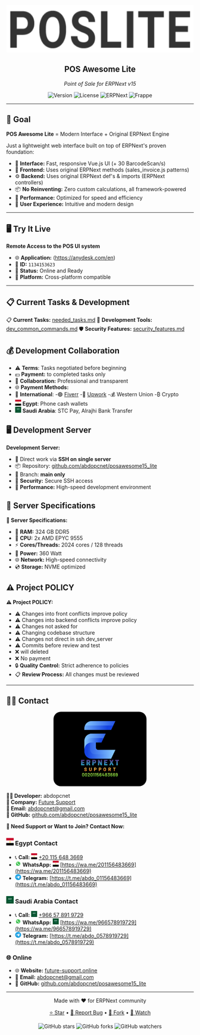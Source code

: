 <div align="center">
    <img src="./imgs/pos_lite.png" height="128">
    <h2>POS Awesome Lite</h2>
    <p><em>Point of Sale for ERPNext v15</em></p>

![Version](https://img.shields.io/badge/version-23.10.2025-blue)
![License](https://img.shields.io/badge/license-GPLv3-green)
![ERPNext](https://img.shields.io/badge/ERPNext-v15-orange)
![Frappe](https://img.shields.io/badge/Frappe-v15-red)
</div>

---

## 🎯 Goal

**POS Awesome Lite** = Modern Interface + Original ERPNext Engine

Just a lightweight web interface built on top of ERPNext's proven foundation:
- 🎨 **Interface:** Fast, responsive Vue.js UI (+ 30 BarcodeScan/s)
- 🔧 **Frontend:** Uses original ERPNext methods (sales_invoice.js patterns)
- ⚙️ **Backend:** Uses original ERPNext def's & imports (ERPNext controllers)
- 📦 **No Reinventing:** Zero custom calculations, all framework-powered
- 🚀 **Performance:** Optimized for speed and efficiency
- 🎯 **User Experience:** Intuitive and modern design

---

## 🖥️ Try It Live

**Remote Access to the POS UI system**
- 🌐 **Application:** (https://anydesk.com/en)
- 🔑 **ID:** `1134153623`
- 🚀 **Status:** Online and Ready
- 📱 **Platform:** Cross-platform compatible
---

## 📋 Current Tasks & Development

📋 **Current Tasks:** [needed_tasks.md](docs/needed_tasks.md)
🔧 **Development Tools:** [dev_common_commands.md](docs/dev_common_commands.md)
🛡️ **Security Features:** [security_features.md](docs/security_features.md)



## 💰 Development Collaboration

- ⚠️ **Terms**: Tasks negotiated before beginning
- 💵 **Payment:** to completed tasks only
- 🤝 **Collaboration:** Professional and transparent
- 🌐 **Payment Methods:**
- 💼 **International**: 
  -🟢 [Fiverr](https://fiverr.com) 
  -🔵 [Upwork](https://upwork.com) 
  -💰 Western Union 
  -₿ Crypto
- <img src="./imgs/Egypt.svg" width="16" height="16"> **Egypt**: Phone cash wallets
- <img src="./imgs/Saudi_Arabia.svg" width="16" height="16"> **Saudi Arabia**: STC Pay, Alrajhi Bank Transfer

## 🖥️ Development Server

**Development Server:**
- 🔗 Direct work via **SSH on single server**
- 📦 Repository: [github.com/abdopcnet/posawesome15_lite](https://github.com/abdopcnet/posawesome15_lite)
- 🌿 Branch: **main only**
- 🔐 **Security:** Secure SSH access
- 🚀 **Performance:** High-speed development environment

## 🐢 Server Specifications

**🐢 Server Specifications:**
- 💾 **RAM:** 324 GB DDR5
- 🔧 **CPU:** 2x AMD EPYC 9555
- ⚡ **Cores/Threads:** 2024 cores / 128 threads
- 🔋 **Power:** 360 Watt
- 🌐 **Network:** High-speed connectivity
- 💿 **Storage:** NVME optimized

## ⚠️ Project POLICY

**⚠️ Project POLICY:**  
- ⚠️ Changes into front conflicts improve policy
- ⚠️ Changes into backend conflicts improve policy  
- ⚠️ Changes not asked for
- ⚠️ Changing codebase structure
- ⚠️ Changes not direct in ssh dev_server
- ⚠️ Commits before review and test
- ❌ will deleted
- ❌ No payment
- 🔒 **Quality Control:** Strict adherence to policies
- 📋 **Review Process:** All changes must be reviewed

---

## 👨‍💻 Contact

<div align="center">
    <img src="./imgs/ERPNext-support.png" height="200" alt="Future Support" style="border-radius: 20px;">
</div>

**👨‍💻 Developer:** abdopcnet  
**🏢 Company:** [Future Support](https://www.future-support.online/)  
**📧 Email:** abdopcnet@gmail.com  
**🐙 GitHub:** [github.com/abdopcnet/posawesome15_lite](https://github.com/abdopcnet/posawesome15_lite)

**🤝 Need Support or Want to Join? Contact Now:**

### <img src="./imgs/Egypt.svg" width="20" height="20"> Egypt Contact
- 📞 **Call:** <img src="./imgs/Egypt.svg" width="16" height="16"> [+20 115 648 3669](tel:+201156483669)
- <img src="./imgs/whatsapp.svg" width="16" height="16"> **WhatsApp:** <img src="./imgs/Egypt.svg" width="16" height="16"> [https://wa.me/201156483669](https://wa.me/201156483669)
- <img src="./imgs/telegram.svg" width="16" height="16"> **Telegram:** [https://t.me/abdo_01156483669](https://t.me/abdo_01156483669)

### <img src="./imgs/Saudi_Arabia.svg" width="20" height="20"> Saudi Arabia Contact  
- 📞 **Call:** <img src="./imgs/Saudi_Arabia.svg" width="16" height="16"> [+966 57 891 9729](tel:+966578919729)
- <img src="./imgs/whatsapp.svg" width="16" height="16"> **WhatsApp:** <img src="./imgs/Saudi_Arabia.svg" width="16" height="16"> [https://wa.me/966578919729](https://wa.me/966578919729)
- <img src="./imgs/telegram.svg" width="16" height="16"> **Telegram:** [https://t.me/abdo_0578919729](https://t.me/abdo_0578919729)

### 🌐 Online
- 🌐 **Website:** [future-support.online](https://www.future-support.online/)
- 📧 **Email:** abdopcnet@gmail.com
- 🐙 **GitHub:** [github.com/abdopcnet/posawesome15_lite](https://github.com/abdopcnet/posawesome15_lite)

---

<div align="center">
    <p>Made with ❤️ for ERPNext community</p>
    <p>
        <a href="https://github.com/abdopcnet/posawesome15_lite">⭐ Star</a> •
        <a href="https://github.com/abdopcnet/posawesome15_lite/issues">🐛 Report Bug</a> •
        <a href="https://github.com/abdopcnet/posawesome15_lite/fork">🍴 Fork</a> •
        <a href="https://github.com/abdopcnet/posawesome15_lite/stargazers">👀 Watch</a>
    </p>
    <p>
        <img src="https://img.shields.io/github/stars/abdopcnet/posawesome15_lite?style=social" alt="GitHub stars">
        <img src="https://img.shields.io/github/forks/abdopcnet/posawesome15_lite?style=social" alt="GitHub forks">
        <img src="https://img.shields.io/github/watchers/abdopcnet/posawesome15_lite?style=social" alt="GitHub watchers">
    </p>
</div>